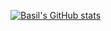 <!-- Hello world, it's Basil👋

🚀 About Me
I'm a graduating student at BCIT looking for employment.

🔭 I’m currently working on


🌱 I’m currently learning
Flutter, TypeScript, 

💬 Ask me about
[Insert topics you're knowledgeable about and willing to help others with here]

📫 How to reach me
[Insert your email address and/or social media handles here]

⚡ Fun fact
[Insert a fun fact about yourself here]

Feel free to use this template and customize it to your liking! -->






[![Basil's GitHub stats](https://github-readme-stats.vercel.app/api?username=basil-kim)](https://github.com/basil-kim/github-readme-stats)

<!--
**Basil-Kim/Basil-Kim** is a ✨ _special_ ✨ repository because its `README.md` (this file) appears on your GitHub profile.

Here are some ideas to get you started:

- 🔭 I’m currently working on ...
- 🌱 I’m currently learning ...
- 👯 I’m looking to collaborate on ...
- 🤔 I’m looking for help with ...
- 💬 Ask me about ...
- 📫 How to reach me: ...
- 😄 Pronouns: ...
- ⚡ Fun fact: ...
-->

